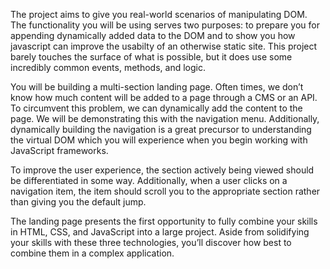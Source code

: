 The project aims to give you real-world scenarios of manipulating DOM. The functionality you will be using serves two purposes: to prepare you for appending dynamically added data to the DOM and to show you how javascript can improve the usabilty of an otherwise static site. This project barely touches the surface of what is possible, but it does use some incredibly common events, methods, and logic.

You will be building a multi-section landing page. Often times, we don’t know how much content will be added to a page through a CMS or an API. To circumvent this problem, we can dynamically add the content to the page. We will be demonstrating this with the navigation menu. Additionally, dynamically building the navigation is a great precursor to understanding the virtual DOM which you will experience when you begin working with JavaScript frameworks. 

To improve the user experience, the section actively being viewed should be differentiated in some way. Additionally, when a user clicks on a navigation item, the item should scroll you to the appropriate section rather than giving you the default jump. 

The landing page presents the first opportunity to fully combine your skills in HTML, CSS, and JavaScript into a large project. Aside from solidifying your skills with these three technologies, you’ll discover how best to combine them in a complex application. 
